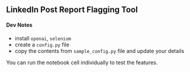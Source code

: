 ## LinkedIn Post Report Flagging Tool


#### Dev Notes

- install `openai`, `selenium`
- create a `config.py` file
- copy the contents from `sample_config.py` file and update your details

You can run the notebook cell individually to test the features.
